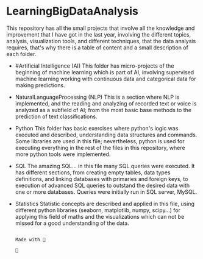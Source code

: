# LearningBigDataAnalysis 
This repository has all the small projects that involve all the knowledge and improvement that I have got in the last year, involving the different topics, analysis, visualization tools, and different techniques, that the data analysis requires, that's why there is a table of content and a small description of each folder. 



* #Artificial Intelligence (AI)
This folder has micro-projects of the beginning of machine learning which is part of AI, involving supervised machine learning working with continuous data and        categorical data for making predictions.


* NaturalLanguageProcessing (NLP)
This is a section where NLP is implemented, and the reading and analyzing of recorded text or voice is analyzed as a subfield of AI; from the most basic base methods to the prediction of text classifications.


* Python 
This folder has basic exercises where python's logic was executed and described, understanding data structures and commands. Some libraries are used in this file; nevertheless, python is used for executing everything in the rest of the files in this repository, where more python tools were implemented.


* SQL 
The amazing SQL... in this file many SQL queries were executed. It has different sections, from creating empty tables, data types definitions, and linking databases with primaries and foreign keys, to execution of advanced SQL queries to outstand the desired data with one or more databases. Queries were initially run in SQL server, MySQL.


* Statistics 
Statistic concepts are described and applied in this file, using different python libraries (seaborn, matplotlib, numpy, scipy...) for applying this field of maths and the visualizations which can not be missed for a good understanding of the data.




                                                                        Made with 💜
                                                                           🌵 
